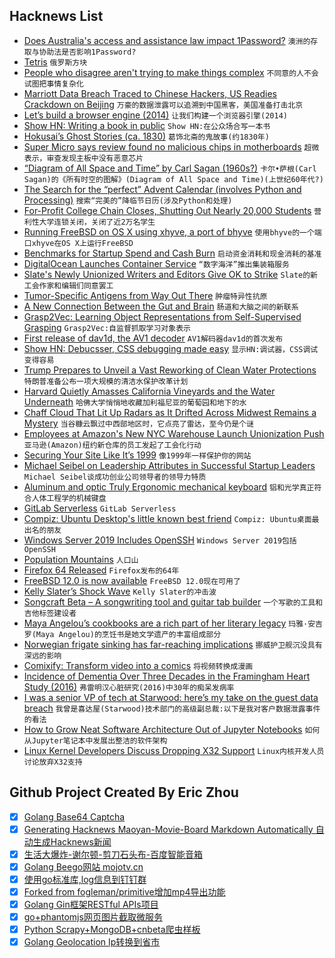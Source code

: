 ## Hacknews List


- [Does Australia&#39;s access and assistance law impact 1Password?](https://blog.1password.com/does-australias-access-and-assistance-law-impact-1password/)  `澳洲的存取与协助法是否影响1Password?`
- [Tetris](https://www.colinfahey.com/tetris/tetris.html)  `俄罗斯方块`
- [People who disagree aren&#39;t trying to make things complex](http://m50d.github.io/2018/12/11/people-who-disagree)  `不同意的人不会试图把事情复杂化`
- [Marriott Data Breach Traced to Chinese Hackers, US Readies Crackdown on Beijing](https://www.nytimes.com/2018/12/11/us/politics/trump-china-trade.html)  `万豪的数据泄露可以追溯到中国黑客，美国准备打击北京`
- [Let’s build a browser engine (2014)](https://limpet.net/mbrubeck/2014/08/08/toy-layout-engine-1.html)  `让我们构建一个浏览器引擎(2014)`
- [Show HN: Writing a book in public](https://200wordsaday.com/words/i-am-writing-a-book-in-public-5585c109c5735a98)  `Show HN:在公众场合写一本书`
- [Hokusai’s Ghost Stories (ca. 1830)](https://publicdomainreview.org/collections/hokusais-ghost-stories-ca-1830/)  `葛饰北斋的鬼故事(约1830年)`
- [Super Micro says review found no malicious chips in motherboards](https://www.reuters.com/article/us-supermicro-chips/super-micro-says-review-found-no-malicious-chips-in-motherboards-idUSKBN1OA12R)  `超微表示，审查发现主板中没有恶意芯片`
- [“Diagram of All Space and Time” by Carl Sagan (1960s?)](https://www.loc.gov/resource/mss85590.084/)  `卡尔•萨根(Carl Sagan)的《所有时空的图解》(Diagram of All Space and Time)(上世纪60年代?)`
- [The Search for the “perfect” Advent Calendar (involves Python and Processing)](https://blog.jgc.org/2018/12/the-search-for-perfect-advent-calendar.html)  `搜索“完美的”降临节日历(涉及Python和处理)`
- [For-Profit College Chain Closes, Shutting Out Nearly 20,000 Students](https://www.nytimes.com/2018/12/06/business/education-corporation-of-america-closing.html)  `营利性大学连锁关闭，关闭了近2万名学生`
- [Running FreeBSD on OS X using xhyve, a port of bhyve](https://dan.langille.org/2018/10/02/running-freebsd-on-osx-using-xhyve-a-port-of-bhyve/)  `使用bhyve的一个端口xhyve在OS X上运行FreeBSD`
- [Benchmarks for Startup Spend and Cash Burn](https://brex.com/blog/state-of-spend)  `启动资金消耗和现金消耗的基准`
- [DigitalOcean Launches Container Service](https://techcrunch.com/2018/12/11/digital-ocean-launches-its-container-service/)  `“数字海洋”推出集装箱服务`
- [Slate&#39;s Newly Unionized Writers and Editors Give OK to Strike](https://www.bloomberg.com/news/articles/2018-12-11/slate-s-newly-unionized-writers-and-editors-give-ok-to-strike)  `Slate的新工会作家和编辑们同意罢工`
- [Tumor-Specific Antigens from Way Out There](http://blogs.sciencemag.org/pipeline/archives/2018/12/11/tumor-specific-antigens-from-way-out-there)  `肿瘤特异性抗原`
- [A New Connection Between the Gut and Brain](https://www.scientificamerican.com/article/a-new-connection-between-the-gut-and-brain1/)  `肠道和大脑之间的新联系`
- [Grasp2Vec: Learning Object Representations from Self-Supervised Grasping](https://ai.googleblog.com/2018/12/grasp2vec-learning-object.html)  `Grasp2Vec:自监督抓取学习对象表示`
- [First release of dav1d, the AV1 decoder](http://www.jbkempf.com/blog/post/2018/First-release-of-dav1d)  `AV1解码器dav1d的首次发布`
- [Show HN: Debucsser, CSS debugging made easy](https://github.com/lucagez/Debucsser)  `显示HN:调试器，CSS调试变得容易`
- [Trump Prepares to Unveil a Vast Reworking of Clean Water Protections](https://www.nytimes.com/2018/12/10/climate/trump-clean-water-rollback.html)  `特朗普准备公布一项大规模的清洁水保护改革计划`
- [Harvard Quietly Amasses California Vineyards and the Water Underneath](https://www.wsj.com/articles/harvard-quietly-amasses-california-vineyardsand-the-water-underneath-1544456396)  `哈佛大学悄悄地收藏加利福尼亚的葡萄园和地下的水`
- [Chaff Cloud That Lit Up Radars as It Drifted Across Midwest Remains a Mystery](http://www.thedrive.com/the-war-zone/25438/huge-chaff-cloud-that-lit-up-radars-as-it-drifted-across-the-midwest-remains-a-mystery)  `当谷糠云飘过中西部地区时，它点亮了雷达，至今仍是个谜`
- [Employees at Amazon&#39;s New NYC Warehouse Launch Unionization Push](https://www.bloomberg.com/news/articles/2018-12-12/employees-at-amazon-s-new-nyc-warehouse-launch-unionization-push)  `亚马逊(Amazon)纽约新仓库的员工发起了工会化行动`
- [Securing Your Site Like It’s 1999](https://24ways.org/2018/securing-your-site-like-its-1999/)  `像1999年一样保护你的网站`
- [Michael Seibel on Leadership Attributes in Successful Startup Leaders](https://torch.io/ceo-interview-series-michael-seibel-on-leadership-attributes-in-successful-startup-leaders/)  `Michael Seibel谈成功创业公司领导者的领导力特质`
- [Aluminum and optic Truly Ergonomic mechanical keyboard](https://www.trulyergonomic.com/store/truly-ergonomic-mechanical-keyboard)  `铝和光学真正符合人体工程学的机械键盘`
- [GitLab Serverless](https://about.gitlab.com/2018/12/11/introducing-gitlab-serverless/)  `GitLab Serverless`
- [Compiz: Ubuntu Desktop&#39;s little known best friend](https://code.mradford.com/post/the-ubuntu-compiz-desktop)  `Compiz: Ubuntu桌面最出名的朋友`
- [Windows Server 2019 Includes OpenSSH](https://blogs.windows.com/buildingapps/2018/12/11/windows-server-2019-includes-openssh/)  `Windows Server 2019包括OpenSSH`
- [Population Mountains](https://pudding.cool/2018/12/3d-cities-story/index.html)  `人口山`
- [Firefox 64 Released](https://hacks.mozilla.org/2018/12/firefox-64-released/)  `Firefox发布的64年`
- [FreeBSD 12.0 is now available](https://lists.freebsd.org/pipermail/freebsd-announce/2018-December/001856.html)  `FreeBSD 12.0现在可用了`
- [Kelly Slater’s Shock Wave](https://www.newyorker.com/magazine/2018/12/17/kelly-slaters-shock-wave)  `Kelly Slater的冲击波`
- [Songcraft Beta – A songwriting tool and guitar tab builder](https://songcraft.io/)  `一个写歌的工具和吉他标签建设者`
- [Maya Angelou’s cookbooks are a rich part of her literary legacy](https://www.poetryfoundation.org/articles/148439/the-poets-table)  `玛雅·安吉罗(Maya Angelou)的烹饪书是她文学遗产的丰富组成部分`
- [Norwegian frigate sinking has far-reaching implications](https://www.aspistrategist.org.au/norwegian-frigate-sinking-has-far-reaching-implications/)  `挪威护卫舰沉没具有深远的影响`
- [Comixify: Transform video into a comics](https://comixify.ii.pw.edu.pl)  `将视频转换成漫画`
- [Incidence of Dementia Over Three Decades in the Framingham Heart Study (2016)](https://www.nejm.org/doi/full/10.1056/NEJMoa1504327)  `弗雷明汉心脏研究(2016)中30年的痴呆发病率`
- [I was a senior VP of tech at Starwood: here’s my take on the guest data breach](https://www.phocuswire.com/Marriott-data-breach-ex-Starwood-perspective)  `我曾是喜达屋(Starwood)技术部门的高级副总裁:以下是我对客户数据泄露事件的看法`
- [How to Grow Neat Software Architecture Out of Jupyter Notebooks](https://github.com/guillaume-chevalier/How-to-Grow-Neat-Software-Architecture-out-of-Jupyter-Notebooks)  `如何从Jupyter笔记本中发展出整洁的软件架构`
- [Linux Kernel Developers Discuss Dropping X32 Support](https://www.phoronix.com/scan.php?page=news_item&amp;px=Linux-Potentially-Drops-x32)  `Linux内核开发人员讨论放弃X32支持`

## Github Project Created By Eric Zhou

- [x] [Golang Base64 Captcha](https://github.com/mojocn/base64Captcha)
- [x] [Generating Hacknews Maoyan-Movie-Board Markdown Automatically 自动生成Hacknews新闻](https://github.com/dejavuzhou/md-genie)
- [x] [生活大爆炸-谢尔顿-剪刀石头布-百度智能音箱](https://github.com/mojocn/dueros-bang-game)
- [x] [Golang Beego网站 mojotv.cn](https://github.com/mojocn/www.mojotv.cn)
- [x] [使用go标准库,log信息到钉钉群](https://github.com/mojocn/dooger)
- [x] [Forked from fogleman/primitive增加mp4导出功能](https://github.com/mojocn/primitive)
- [x] [Golang Gin框架RESTful APIs项目](https://github.com/JJJJJJJerk/ezier-golang-web-api-framework)
- [x] [go+phantomjs网页图片截取微服务](https://github.com/mojocn/screen_shot)
- [x] [Python Scrapy+MongoDB+cnbeta爬虫样板](https://github.com/mojocn/scrapy_mongodb_boilerplate_cnbeta)
- [x] [Golang Geolocation Ip转换到省市](https://github.com/mojocn/ip2location)